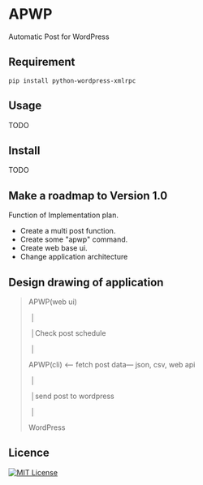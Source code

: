 # APWP
Automatic Post for WordPress

## Requirement

	pip install python-wordpress-xmlrpc

## Usage

TODO

## Install

TODO

## Make a roadmap to Version 1.0

Function of Implementation plan.

* Create a multi post function.
* Create some "apwp" command.
* Create web base ui.
* Change application architecture



## Design drawing of application

>  APWP(web ui)
>
> ​         │
>
> ​         │Check post schedule
>
> ​         │
>
>  APWP(cli) <— fetch post data— json, csv, web api
>
> ​         │
>
> ​         │send post to wordpress
>
> ​         │
>
>   WordPress



## Licence

[![MIT License](http://img.shields.io/badge/license-MIT-blue.svg?style=flat)](./LICENSE)

